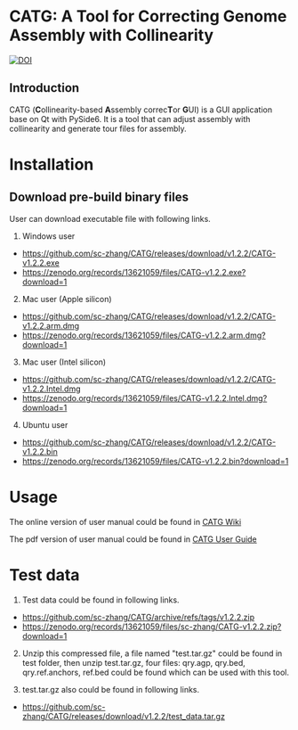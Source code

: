 # CATG: A Tool for Correcting Genome Assembly with Collinearity

[![DOI](https://zenodo.org/badge/DOI/10.5281/zenodo.13621059.svg)](https://doi.org/10.5281/zenodo.13621059)

## Introduction
CATG (**C**ollinearity-based **A**ssembly correc**T**or **G**UI) is a GUI application base on Qt with PySide6. 
It is a tool that can adjust assembly with collinearity and generate tour files for assembly.

# Installation
## Download pre-build binary files

User can download executable file with following links.  

1. Windows user  
- https://github.com/sc-zhang/CATG/releases/download/v1.2.2/CATG-v1.2.2.exe
- https://zenodo.org/records/13621059/files/CATG-v1.2.2.exe?download=1

2. Mac user (Apple silicon)
- https://github.com/sc-zhang/CATG/releases/download/v1.2.2/CATG-v1.2.2.arm.dmg
- https://zenodo.org/records/13621059/files/CATG-v1.2.2.arm.dmg?download=1

3. Mac user (Intel silicon)
- https://github.com/sc-zhang/CATG/releases/download/v1.2.2/CATG-v1.2.2.Intel.dmg
- https://zenodo.org/records/13621059/files/CATG-v1.2.2.Intel.dmg?download=1

4. Ubuntu user
- https://github.com/sc-zhang/CATG/releases/download/v1.2.2/CATG-v1.2.2.bin
- https://zenodo.org/records/13621059/files/CATG-v1.2.2.bin?download=1

# Usage

The online version of user manual could be found in [CATG Wiki](https://github.com/sc-zhang/CATG/wiki)

The pdf version of user manual could be found in [CATG User Guide](https://github.com/sc-zhang/CATG/releases/download/v1.2.2/CATG.User.Guide.pdf)

# Test data

1. Test data could be found in following links.
- https://github.com/sc-zhang/CATG/archive/refs/tags/v1.2.2.zip
- https://zenodo.org/records/13621059/files/sc-zhang/CATG-v1.2.2.zip?download=1

2. Unzip this compressed file, a file named "test.tar.gz" could be found in test folder, then unzip test.tar.gz, four files: qry.agp, qry.bed, qry.ref.anchors, ref.bed could be found which can be used with this tool.

3. test.tar.gz also could be found in following links.
- https://github.com/sc-zhang/CATG/releases/download/v1.2.2/test_data.tar.gz
